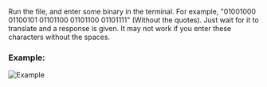 Run the file, and enter some binary in the terminal. For example, "01001000 01100101 01101100 01101100 01101111" (Without the quotes). Just wait for it to translate and a response is given. It may not work if you enter these characters without the spaces.

### Example: <br />
![Example](https://raw.githubusercontent.com/SpicyToast/BinaryTranslator/main/Example.png)
